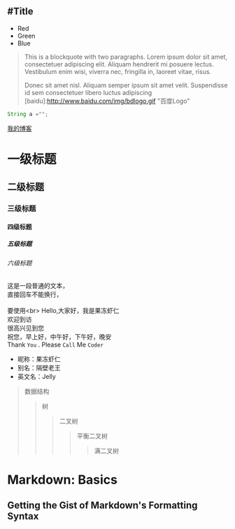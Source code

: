#Title  
----
+   Red
+   Green
+   Blue

> This is a blockquote with two paragraphs. Lorem ipsum dolor sit amet,
> consectetuer adipiscing elit. Aliquam hendrerit mi posuere lectus.
> Vestibulum enim wisi, viverra nec, fringilla in, laoreet vitae, risus.
> 
> Donec sit amet nisl. Aliquam semper ipsum sit amet velit. Suspendisse
> id sem consectetuer libero luctus adipiscing
[baidu]:http://www.baidu.com/img/bdlogo.gif "百度Logo"

```java
String a ="";
```
[我的博客](http://blog.csdn.net/guodongxiaren)  
# 一级标题  
##  二级标题  
### 三级标题  
####  四级标题  
##### 五级标题  
######  六级标题 
这是一段普通的文本，  
直接回车不能换行，<br>  
要使用\<br>
      Hello,大家好，我是果冻虾仁    
      欢迎到访  
      很高兴见到您  
      祝您，早上好，中午好，下午好，晚安  
Thank `You` . Please `Call` Me `Coder`
* 昵称：果冻虾仁  
* 别名：隔壁老王  
* 英文名：Jelly  
>数据结构  
>>树  
>>>二叉树  
>>>>平衡二叉树  
>>>>>满二叉树  

Markdown: Basics
================

Getting the Gist of Markdown's Formatting Syntax
------------------------------------------------

